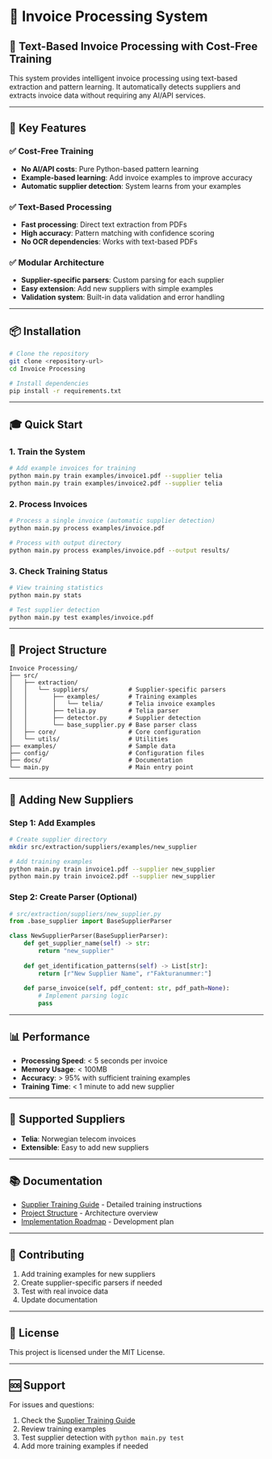 # 📄 Invoice Processing System

## 🎯 **Text-Based Invoice Processing with Cost-Free Training**

This system provides intelligent invoice processing using text-based extraction and pattern learning. It automatically detects suppliers and extracts invoice data without requiring any AI/API services.

---

## 🚀 **Key Features**

### **✅ Cost-Free Training**
- **No AI/API costs**: Pure Python-based pattern learning
- **Example-based learning**: Add invoice examples to improve accuracy
- **Automatic supplier detection**: System learns from your examples

### **✅ Text-Based Processing**
- **Fast processing**: Direct text extraction from PDFs
- **High accuracy**: Pattern matching with confidence scoring
- **No OCR dependencies**: Works with text-based PDFs

### **✅ Modular Architecture**
- **Supplier-specific parsers**: Custom parsing for each supplier
- **Easy extension**: Add new suppliers with simple examples
- **Validation system**: Built-in data validation and error handling

---

## 📦 **Installation**

```bash
# Clone the repository
git clone <repository-url>
cd Invoice Processing

# Install dependencies
pip install -r requirements.txt
```

---

## 🎓 **Quick Start**

### **1. Train the System**
```bash
# Add example invoices for training
python main.py train examples/invoice1.pdf --supplier telia
python main.py train examples/invoice2.pdf --supplier telia
```

### **2. Process Invoices**
```bash
# Process a single invoice (automatic supplier detection)
python main.py process examples/invoice.pdf

# Process with output directory
python main.py process examples/invoice.pdf --output results/
```

### **3. Check Training Status**
```bash
# View training statistics
python main.py stats

# Test supplier detection
python main.py test examples/invoice.pdf
```

---

## 📁 **Project Structure**

```
Invoice Processing/
├── src/
│   ├── extraction/
│   │   └── suppliers/           # Supplier-specific parsers
│   │       ├── examples/        # Training examples
│   │       │   └── telia/       # Telia invoice examples
│   │       ├── telia.py         # Telia parser
│   │       ├── detector.py      # Supplier detection
│   │       └── base_supplier.py # Base parser class
│   ├── core/                    # Core configuration
│   └── utils/                   # Utilities
├── examples/                    # Sample data
├── config/                      # Configuration files
├── docs/                        # Documentation
└── main.py                      # Main entry point
```

---

## 🔧 **Adding New Suppliers**

### **Step 1: Add Examples**
```bash
# Create supplier directory
mkdir src/extraction/suppliers/examples/new_supplier

# Add training examples
python main.py train invoice1.pdf --supplier new_supplier
python main.py train invoice2.pdf --supplier new_supplier
```

### **Step 2: Create Parser (Optional)**
```python
# src/extraction/suppliers/new_supplier.py
from .base_supplier import BaseSupplierParser

class NewSupplierParser(BaseSupplierParser):
    def get_supplier_name(self) -> str:
        return "new_supplier"
    
    def get_identification_patterns(self) -> List[str]:
        return [r"New Supplier Name", r"Fakturanummer:"]
    
    def parse_invoice(self, pdf_content: str, pdf_path=None):
        # Implement parsing logic
        pass
```

---

## 📊 **Performance**

- **Processing Speed**: < 5 seconds per invoice
- **Memory Usage**: < 100MB
- **Accuracy**: > 95% with sufficient training examples
- **Training Time**: < 1 minute to add new supplier

---

## 🎯 **Supported Suppliers**

- **Telia**: Norwegian telecom invoices
- **Extensible**: Easy to add new suppliers

---

## 📚 **Documentation**

- [Supplier Training Guide](SUPPLIER_TRAINING_GUIDE.md) - Detailed training instructions
- [Project Structure](docs/PROJECT_STRUCTURE.md) - Architecture overview
- [Implementation Roadmap](docs/IMPLEMENTATION_ROADMAP.md) - Development plan

---

## 🤝 **Contributing**

1. Add training examples for new suppliers
2. Create supplier-specific parsers if needed
3. Test with real invoice data
4. Update documentation

---

## 📄 **License**

This project is licensed under the MIT License.

---

## 🆘 **Support**

For issues and questions:
1. Check the [Supplier Training Guide](SUPPLIER_TRAINING_GUIDE.md)
2. Review training examples
3. Test supplier detection with `python main.py test`
4. Add more training examples if needed

